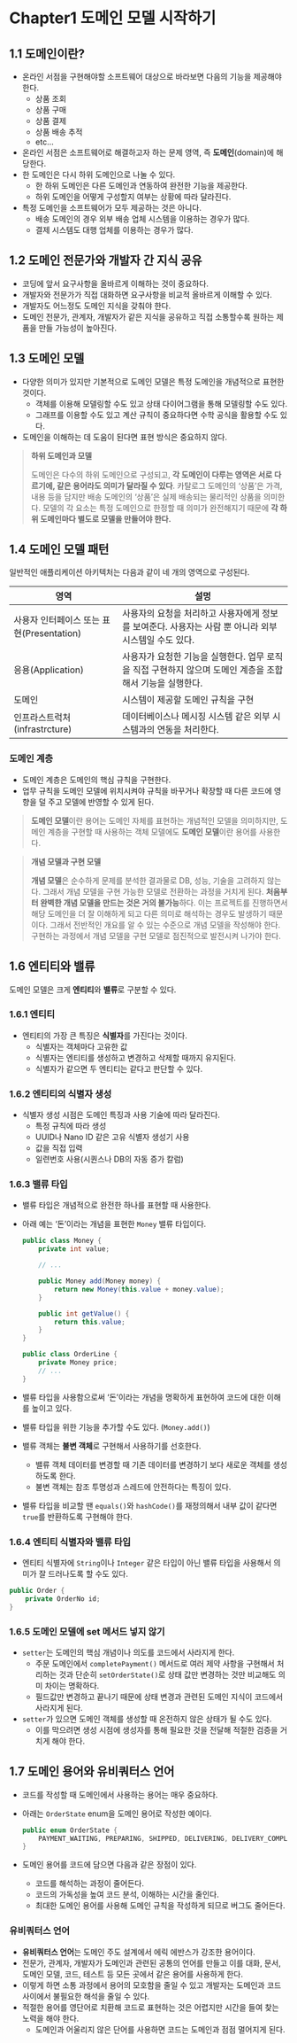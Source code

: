 # Chapter1 도메인 모델 시작하기

## 1.1 도메인이란?

- 온라인 서점을 구현해야할 소프트웨어 대상으로 바라보면 다음의 기능을 제공해야 한다.
    - 상품 조회
    - 상품 구매
    - 상품 결제
    - 상품 배송 추적
    - etc…
- 온라인 서점은 소프트웨어로 해결하고자 하는 문제 영역, 즉 **도메인**(domain)에 해당한다.
- 한 도메인은 다시 하위 도메인으로 나눌 수 있다.
    - 한 하위 도메인은 다른 도메인과 연동하여 완전한 기능을 제공한다.
    - 하위 도메인을 어떻게 구성할지 여부는 상황에 따라 달라진다.
- 특정 도메인을 소프트웨어가 모두 제공하는 것은 아니다.
    - 배송 도메인의 경우 외부 배송 업체 시스템을 이용하는 경우가 많다.
    - 결제 시스템도 대행 업체를 이용하는 경우가 많다.

## 1.2 도메인 전문가와 개발자 간 지식 공유

- 코딩에 앞서 요구사항을 올바르게 이해하는 것이 중요하다.
- 개발자와 전문가가 직접 대화하면 요구사항을 비교적 올바르게 이해할 수 있다.
- 개발자도 어느정도 도메인 지식을 갖춰야 한다.
- 도메인 전문가, 관계자, 개발자가 같은 지식을 공유하고 직접 소통할수록 원하는 제품을 만들 가능성이 높아진다.

## 1.3 도메인 모델

- 다양한 의미가 있지만 기본적으로 도메인 모델은 특정 도메인을 개념적으로 표현한 것이다.
    - 객체를 이용해 모델링할 수도 있고 상태 다이어그램을 통해 모델링할 수도 있다.
    - 그래프를 이용할 수도 있고 계산 규칙이 중요하다면 수학 공식을 활용할 수도 있다.
- 도메인을 이해하는 데 도움이 된다면 표현 방식은 중요하지 않다.

> **하위 도메인과 모델**
> 
> 도메인은 다수의 하위 도메인으로 구성되고, **각 도메인이 다루는 영역은 서로 다르기에, 같은 용어라도 의미가 달라질 수 있다**. 카탈로그 도메인의 ‘상품’은 가격, 내용 등을 담지만 배송 도메인의 ‘상품’은 실제 배송되는 물리적인 상품을 의미한다. 모델의 각 요소는 특정 도메인으로 한정할 때 의미가 완전해지기 때문에 **각 하위 도메인마다 별도로 모델을 만들어야 한다.**
>

## 1.4 도메인 모델 패턴

일반적인 애플리케이션 아키텍처는 다음과 같이 네 개의 영역으로 구성된다.

| 영역 | 설멍 |
| --- | --- |
| 사용자 인터페이스 또는 표현(Presentation) | 사용자의 요청을 처리하고 사용자에게 정보를 보여준다. 사용자는 사람 뿐 아니라 외부 시스템일 수도 있다. |
| 응용(Application) | 사용자가 요청한 기능을 실행한다. 업무 로직을 직접 구현하지 않으며 도메인 계층을 조합해서 기능을 실행한다. |
| 도메인 | 시스템이 제공할 도메인 규칙을 구현 |
| 인프라스트럭처(infrastrcture) | 데이터베이스나 메시징 시스템 같은 외부 시스템과의 연동을 처리한다. |

### 도메인 계층

- 도메인 계층은 도메인의 핵심 규칙을 구현한다.
- 업무 규칙을 도메인 모델에 위치시켜야 규칙을 바꾸거나 확장할 때 다른 코드에 영향을 덜 주고 모델에 반영할 수 있게 된다.

> **도메인 모델**이란 용어는 도메인 자체를 표현하는 개념적인 모델을 의미하지만, 도메인 계층을 구현할 때 사용하는 객체 모델에도 **도메인 모델**이란 용어를 사용한다.
>

> **개념 모델과 구현 모델**
> 
> **개념 모델**은 순수하게 문제를 분석한 결과물로 DB, 성능, 기술을 고려하지 않는다. 그래서 개념 모델을 구현 가능한 모델로 전환하는 과정을 거치게 된다. **처음부터 완벽한 개념 모델을 만드는 것은 거의 불가능**하다. 이는 프로젝트를 진행하면서 해당 도메인을 더 잘 이해하게 되고 다른 의미로 해석하는 경우도 발생하기 때문이다. 그래서 전반적인 개요를 알 수 있는 수준으로 개념 모델을 작성해야 한다. 구현하는 과정에서 개념 모델을 구현 모델로 점진적으로 발전시켜 나가야 한다.
>

## 1.6 엔티티와 밸류

도메인 모델은 크게 **엔티티**와 **밸류**로 구분할 수 있다.

### 1.6.1 엔티티

- 엔티티의 가장 큰 특징은 **식별자**를 가진다는 것이다.
  - 식별자는 객체마다 고유한 값
  - 식별자는 엔티티를 생성하고 변경하고 삭제할 때까지 유지된다.
  - 식별자가 같으면 두 엔티티는 같다고 판단할 수 있다.

### 1.6.2 엔티티의 식별자 생성

- 식별자 생성 시점은 도메인 특징과 사용 기술에 따라 달라진다.
  - 특정 규칙에 따라 생성
  - UUID나 Nano ID 같은 고유 식별자 생성기 사용
  - 값을 직접 입력
  - 일련번호 사용(시퀀스나 DB의 자동 증가 칼럼)

### 1.6.3 밸류 타입

- 밸류 타입은 개념적으로 완전한 하나를 표현할 때 사용한다.
- 아래 예는 ‘돈’이라는 개념을 표현한 `Money` 밸류 타입이다.

    ```java
    public class Money {
    	private int value;
    
    	// ...
    
    	public Money add(Money money) {
    		return new Money(this.value + money.value);
    	}
    
    	public int getValue() {
    		return this.value;
    	}
    }
    
    public class OrderLine {
    	private Money price;
    	// ...
    }
    ```

- 밸류 타입을 사용함으로써 ‘돈’이라는 개념을 명확하게 표현하여 코드에 대한 이해를 높이고 있다.
- 밸류 타입을 위한 기능을 추가할 수도 있다. (`Money.add()`)
- 밸류 객체는 **불변 객체**로 구현해서 사용하기를 선호한다.
  - 밸류 객체 데이터를 변경할 때 기존 데이터를 변경하기 보다 새로운 객체를 생성하도록 한다.
  - 불변 객체는 참조 투명성과 스레드에 안전하다는 특징이 있다.
- 밸류 타입을 비교할 땐 `equals()`와 `hashCode()`를 재정의해서 내부 값이 같다면 `true`를 반환하도록 구현해야 한다.

### 1.6.4 엔티티 식별자와 밸류 타입

- 엔티티 식별자에 `String`이나 `Integer` 같은 타입이 아닌 밸류 타입을 사용해서 의미가 잘 드러나도록 할 수도 있다.

```java
public Order {
	private OrderNo id;
}
```

### 1.6.5 도메인 모델에 set 메서드 넣지 않기

- `setter`는 도메인의 핵심 개념이나 의도를 코드에서 사라지게 한다.
  - 주문 도메인에서 `completePayment()` 메서드로 여러 제약 사항을 구현해서 처리하는 것과 단순히 `setOrderState()`로 상태 값만 변경하는 것만 비교해도 의미 차이는 명확하다.
  - 필드값만 변경하고 끝나기 때문에 상태 변경과 관련된 도메인 지식이 코드에서 사라지게 된다.
- `setter`가 있으면 도메인 객체를 생성할 때 온전하지 않은 상태가 될 수도 있다.
  - 이를 막으려면 생성 시점에 생성자를 통해 필요한 것을 전달해 적절한 검증을 거치게 해야 한다.

## 1.7 도메인 용어와 유비쿼터스 언어

- 코드를 작성할 때 도메인에서 사용하는 용어는 매우 중요하다.
- 아래는 `OrderState` enum을 도메인 용어로 작성한 예이다.

    ```java
    public enum OrderState {
    	PAYMENT_WAITING, PREPARING, SHIPPED, DELIVERING, DELIVERY_COMPLETED
    }
    ```

- 도메인 용어를 코드에 담으면 다음과 같은 장점이 있다.
  - 코드를 해석하는 과정이 줄어든다.
  - 코드의 가독성을 높여 코드 분석, 이해하는 시간을 줄인다.
  - 최대한 도메인 용어를 사용해 도메인 규칙을 작성하게 되므로 버그도 줄어든다.

### 유비쿼터스 언어

- **유비쿼터스 언어**는 도메인 주도 설계에서 에릭 에반스가 강조한 용어이다.
- 전문가, 관계자, 개발자가 도메인과 관련된 공통의 언어를 만들고 이를 대화, 문서, 도메인 모델, 코드, 테스트 등 모든 곳에서 같은 용어를 사용하게 한다.
- 이렇게 하면 소통 과정에서 용어의 모호함을 줄일 수 있고 개발자는 도메인과 코드 사이에서 불필요한 해석을 줄일 수 있다.
- 적절한 용어를 영단어로 치환해 코드로 표현하는 것은 어렵지만 시간을 들여 찾는 노력을 해야 한다.
  - 도메인과 어울리지 않은 단어를 사용하면 코드는 도메인과 점점 멀어지게 된다.
